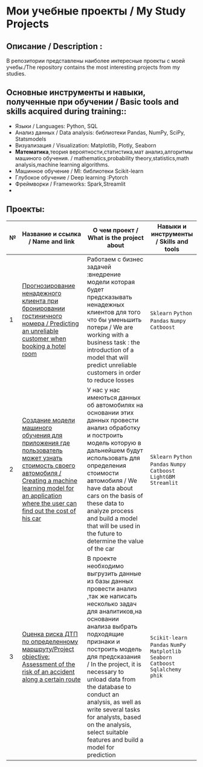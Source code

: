 # Мои учебные проекты / My Study Projects

## Описание / Description :
В репозитории представлены наиболее интересные проекты с моей учебы./The repository contains the most interesting projects from my studies.

## Основные инструменты и навыки, полученные при обучении / Basic tools and skills acquired during training::
- Языки / Languages: Python, SQL
- Анализ данных / Data analysis: библиотеки Pandas, NumPy, SciPy, Statsmodels
- Визуализация /  Visualization: Matplotlib, Plotly, Seaborn
- **Математика**,теория вероятности,статистика,мат анализ,алгоритмы машиного обучения. / mathematics,probability theory,statistics,math analysis,machine learning algorithms.
- Машинное обучение / Ml: библиотеки Scikit-learn
- Глубокое обучение / Deep learning :Pytorch
- Фреймворки / Frameworks: Spark,Streamlit
- 
## Проекты:
| №| Название и ссылка / Name and link | О чем проект / What is the project about                                     | Навыки и инструменты / Skills and tools      |  
|-----------|-------------------|------------------------------------------------------------------|-----------------------------------|
|1              |[Прогнозирование ненадежного клиента при бронировании гостиничного номера / Predicting an unreliable customer when booking a hotel room  ](https://github.com/Zeroflip64/Study_projects/tree/main/Hotels)|Работаем  с бизнес задачей :внедрение модели которая будет предсказывать ненадежных клиентов для того что бы уменьшить потери / We are working with a business task : the introduction of a model that will predict unreliable customers in order to reduce losses|`Sklearn` `Python` `Pandas` `Numpy` `Catboost`|
|2|[Создание модели машиного обучения для приложения где пользователь может узнать стоимость своего автомобиля / Creating a machine learning model for an application where the user can find out the cost of his car](https://github.com/Zeroflip64/Study_projects/blob/main/Cars/Car.ipynb)|У нас у нас имеються данных об автомобилях на основании этих данных провести анализ обработку и построить модель которую в дальнейшем будут использовать для определения стоимости автомобиля / We have data about cars on the basis of these data to analyze process and build a model that will be used in the future to determine the value of the car |`Sklearn` `Python` `Pandas` `Numpy` `Catboost` `LightGBM` `Streamlit`|
|3|[Оценка риска ДТП по определенному маршруту/Project objective: Assessment of the risk of an accident along a certain route](https://github.com/Zeroflip64/Study_projects/blob/main/Accident_predict/accident_prediction.ipynb)|В проекте необходимо выгрузить данные из базы данных провести анализ ,так же написать несколько задач для аналитиков,на основании анализа выбрать подходящие признаки и построить модель для предсказания / In the project, it is necessary to unload data from the database to conduct an analysis, as well as write several tasks for analysts, based on the analysis, select suitable features and build a model for prediction| `Scikit-learn` `Pandas` `NumPy` `Matplotlib` `Seaborn` `Catboost` `Sqlalchemy` `phik`|
